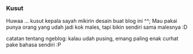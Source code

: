 ### Kusut

Huwaa ... kusut kepala sayah mikirin desain buat blog ini ^^; Mau pakai punya orang yang udah jadi kok males, tapi bikin sendiri sama malesnya :D

catatan tentang ngeblog:
kalau udah pusing, emang paling enak curhat pake bahasa sendiri :P

<!-- {"time": "2007-12-05 05:37:12", "title": "Kusut"} -->
